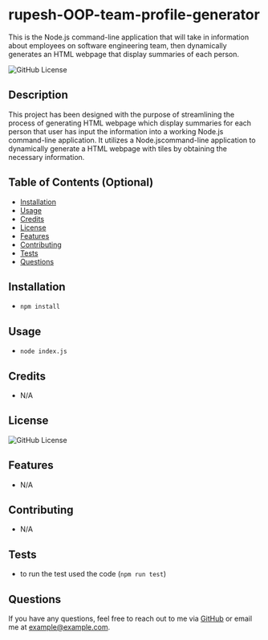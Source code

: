 # rupesh-OOP-team-profile-generator

This is the Node.js command-line application that will take in information about employees on software engineering team, then dynamically generates an HTML webpage that display summaries of each person.

![GitHub License](https://img.shields.io/badge/license-MIT-blue)

## Description

This project has been designed with the purpose of streamlining the process of generating HTML webpage which display summaries for each person that user has input the information into a working Node.js command-line application. It utilizes a Node.jscommand-line application to dynamically generate a HTML webpage with tiles by obtaining the necessary information.

## Table of Contents (Optional)

- [Installation](#installation)
- [Usage](#usage)
- [Credits](#credits)
- [License](#license)
- [Features](#features)
- [Contributing](#contributing)
- [Tests](#tests)
- [Questions](#question)

## Installation

- `npm install`

## Usage

- `node index.js`

## Credits

- N/A

## License

![GitHub License](https://img.shields.io/badge/license-MIT-blue)

## Features

- N/A

## Contributing

- N/A

## Tests

- to run the test used the code (`npm run test`)

## Questions

If you have any questions, feel free to reach out to me via [GitHub](https://github.com/rrana5106) or email me at example@example.com.
